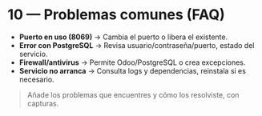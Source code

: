 # 10 — Problemas comunes (FAQ)

- **Puerto en uso (8069)** → Cambia el puerto o libera el existente.
- **Error con PostgreSQL** → Revisa usuario/contraseña/puerto, estado del servicio.
- **Firewall/antivirus** → Permite Odoo/PostgreSQL o crea excepciones.
- **Servicio no arranca** → Consulta logs y dependencias, reinstala si es necesario.

> Añade los problemas que encuentres y cómo los resolviste, con capturas.
